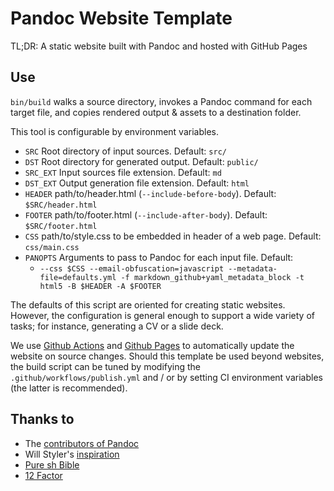# Pandoc Website Template

TL;DR: A static website built with Pandoc and hosted with GitHub Pages

## Use

`bin/build` walks a source directory, invokes a Pandoc command for each target file, and copies rendered output & 
assets to a destination folder.
 
This tool is configurable by environment variables.

- `SRC` Root directory of input sources. Default: `src/`
- `DST` Root directory for generated output. Default: `public/`
- `SRC_EXT` Input sources file extension. Default: `md`
- `DST_EXT` Output generation file extension. Default: `html`
- `HEADER` path/to/header.html (`--include-before-body`). Default: `$SRC/header.html`
- `FOOTER` path/to/footer.html (`--include-after-body`). Default: `$SRC/footer.html`
- `CSS` path/to/style.css to be embedded in header of a web page. Default: `css/main.css`
- `PANOPTS` Arguments to pass to Pandoc for each input file. Default:
  - `--css $CSS --email-obfuscation=javascript --metadata-file=defaults.yml -f markdown_github+yaml_metadata_block -t html5 -B $HEADER -A $FOOTER`

The defaults of this script are oriented for creating static websites. However, the configuration is general enough to 
support a wide variety of tasks; for instance, generating a CV or a slide deck.

We use [Github Actions](http://github.com/actions) and [Github Pages](https://pages.github.com/) to automatically update the website on source changes. Should this template
 be used beyond websites, the build script can be tuned by modifying the `.github/workflows/publish.yml` and / or by setting CI 
environment variables (the latter is recommended).

## Thanks to 

- The [contributors of Pandoc](https://github.com/jgm/pandoc/graphs/contributors)
- Will Styler's [inspiration](http://wstyler.ucsd.edu/posts/lmimg/spcv.txt)
- [Pure sh Bible](https://github.com/dylanaraps/pure-sh-bible)
- [12 Factor](https://12factor.net)
